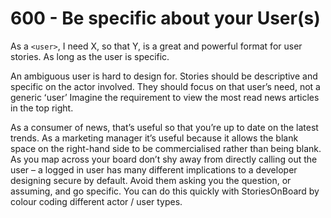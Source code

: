 # 600 - Be specific about your User(s)

As a ```<user>```, I need X, so that Y, is a great and powerful format for user stories. As long as the user is specific. 

An ambiguous user is hard to design for. Stories should be descriptive and specific on the actor involved. They should focus on that userʼs need, not a generic ʻuserʼ Imagine the requirement to view the most read news articles in the top right.

As a consumer of news, thatʼs useful so that youʼre up to date on the latest trends. As a marketing manager itʼs useful because it allows the blank space on the right-hand side to be commercialised rather than being blank. As you map across your board donʼt shy away from directly calling out the user – a logged in user has many different implications to a developer designing secure by default. Avoid them asking you the question, or assuming, and go specific. You can do this quickly with StoriesOnBoard by colour coding different actor / user types.
